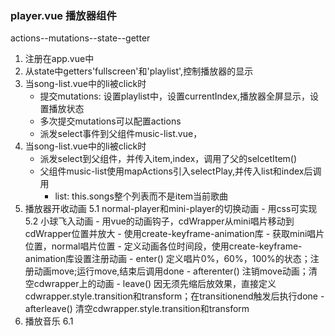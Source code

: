 ### player.vue 播放器组件
actions--mutations--state--getter
1. 注册在app.vue中
2. 从state中getters'fullscreen'和'playlist',控制播放器的显示
3. 当song-list.vue中的li被click时
	- 提交mutations: 设置playlist中，设置currentIndex,播放器全屏显示，设置播放状态
	- 多次提交mutations可以配置actions
	- 派发select事件到父组件music-list.vue，
4. 当song-list.vue中的li被click时
	- 派发select到父组件，并传入item,index，调用了父的selcetItem()
	- 父组件music-list使用mapActions引入selectPlay,并传入list和index后调用
		- list: this.songs整个列表而不是item当前歌曲
5. 播放器开收动画
	5.1 normal-player和mini-player的切换动画
		- 用css可实现
	5.2 小球飞入动画
		- 用vue的动画钩子，cdWrapper从mini唱片移动到cdWrapper位置并放大
		- 使用create-keyframe-animation库
		- 获取mini唱片位置，normal唱片位置
		- 定义动画各位时间段，使用create-keyframe-animation库设置注册动画
		- enter() 定义唱片0%，60%，100%的状态；注册动画move;运行move,结束后调用done
		- afterenter()  注销move动画；清空cdwrapper上的动画
		- leave() 因无须先缩后放效果，直接定义cdwrapper.style.transition和transform；在transitionend触发后执行done
		- afterleave()  清空cdwrapper.style.transition和transform
6. 播放音乐
	6.1 <audio>元素，监听currentSong,启动play()
	6.2 vuex获取state.playing_state和mutation
	6.3 修改了playing_state并监听，根据此来调用play()&pause()
	6.4 修改按钮样式
		- 按钮切换，通过计算和绑定类名
		- 唱片旋转控制，通过计算，绑定类名